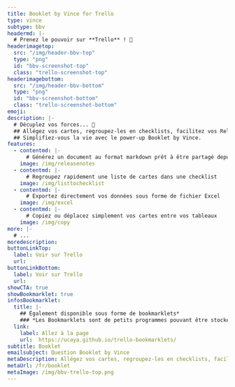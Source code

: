 ```yaml
---
title: Booklet by Vince for Trello
type: vince
subtype: bbv
headermd: |-
  # Prenez le pouvoir sur **Trello** ! 👑 
headerimagetop: 
  src: "/img/header-bbv-top"
  type: "png"
  id: "bbv-screenshot-top"
  class: "trello-screenshot-top"
headerimagebottom: 
  src: "/img/header-bbv-bottom"
  type: "png"
  id: "bbv-screenshot-bottom"
  class: "trello-screenshot-bottom"
emoji: 
description: |-
  # Décuplez vos forces... 💪
  ## Allégez vos cartes, regroupez-les en checklists, facilitez vos Release Notes...
  ## Simplifiez-vous la vie avec le power-up Booklet by Vince.
features:
  - contentmd: |-
      # Générez un document au format markdown prêt à être partagé depuis votre tableau, vos listes, ou vos cartes
    image: /img/releasenotes
  - contentmd: |-
      # Regroupez rapidement une liste de cartes dans une checklist
    image: /img/listtochecklist
  - contentmd: |-
      # Exportez directement vos données sous forme de fichier Excel
    image: /img/excel
  - contentmd: |-
      # Copiez ou déplacez simplement vos cartes entre vos tableaux
    image: /img/copy
more: |-
  # ...
moredescription: 
buttonLinkTop:
  label: Voir sur Trello
  url: 
buttonLinkBottom:
  label: Voir sur Trello
  url: 
showCTA: true
showBookmarklet: true
infosBookmarklet:
  title: |-
    ## Également disponible sous forme de bookmarklets*
    ### *Les Bookmarklets sont de petits programmes pouvant être stockés en favoris dans votre navigateur.*
  link:
    label: Allez à la page
    url:  https://ucaya.github.io/trello-bookmarklets/
subtitle: Booklet
emailsubject: Question Booklet by Vince
metaDescription: Allégez vos cartes, regroupez-les en checklists, facilitez vos Release Notes… Simplifiez-vous la vie avec le power-up Booklet by Vince.
metaUrl: /fr/booklet
metaImage: /img/bbv-trello-top.png
---
```

